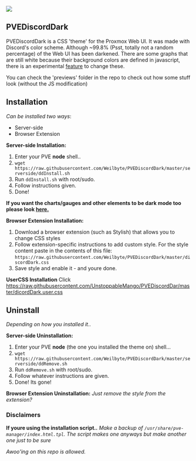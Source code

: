 ![](https://i.imgur.com/mTsbUWk.png)

## PVEDiscordDark
PVEDiscordDark is a  CSS 'theme' for the Proxmox Web UI. It was made with Discord's color scheme. Although ~99.8% (Psst, totally not a random percentage) of the Web UI has been darkened. There are some graphs that are still white because their background colors are defined in javascript, there is an experimental [feature](https://github.com/Weilbyte/PVEDiscordDark/tree/master/serverside/jsmod) to change these.

You can check the 'previews' folder in the repo to check out how some stuff look (without the JS modification)

## Installation 
*Can be installed two ways*:
* Server-side
* Browser Extension

**Server-side Installation:**
1. Enter your PVE **node** shell..
2. ```wget https://raw.githubusercontent.com/Weilbyte/PVEDiscordDark/master/serverside/ddInstall.sh```
3. Run ```ddInstall.sh``` with root/sudo.
4. Follow instructions given. 
5. Done! 

**If you want the charts/gauges and other elements to be dark mode too please look [here.](https://github.com/Weilbyte/PVEDiscordDark/tree/master/serverside/jsmod)**

**Browser Extension Installation:**
1. Download a browser extension (such as Stylish) that allows you to change CSS styles 
2. Follow extension-specific instructions to add custom style. For the style content paste in the contents of this file: ```https://raw.githubusercontent.com/Weilbyte/PVEDiscordDark/master/discordDark.css```
3. Save style and enable it - and youre done.

**UserCSS Installation**
Click <https://raw.githubusercontent.com/UnstoppableMango/PVEDiscordDar/master/dicordDark.user.css>

## Uninstall
*Depending on how you installed it..*

**Server-side Uninstallation:**
1. Enter your PVE **node** (the one you installed the theme on) shell...
2. ```wget https://raw.githubusercontent.com/Weilbyte/PVEDiscordDark/master/serverside/ddRemove.sh```
3. Run ```ddRemove.sh``` with root/sudo.
4. Follow whatever instructions are given.
5. Done! Its gone!

**Browser Extension Uninstallation:**
*Just remove the style from the extension?*

### Disclaimers
**If youre using the installation script..**
*Make a backup of ```/usr/share/pve-manager/index.html.tpl```. The script makes one anyways but make another one just to be sure*

*Awoo'ing on this repo is allowed.*
